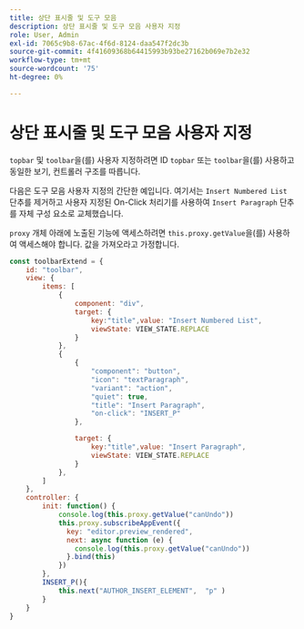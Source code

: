 ```yaml
---
title: 상단 표시줄 및 도구 모음
description: 상단 표시줄 및 도구 모음 사용자 지정
role: User, Admin
exl-id: 7065c9b8-67ac-4f6d-8124-daa547f2dc3b
source-git-commit: 4f41609368b64415993b93be27162b069e7b2e32
workflow-type: tm+mt
source-wordcount: '75'
ht-degree: 0%

---
```


# 상단 표시줄 및 도구 모음 사용자 지정

`topbar` 및 `toolbar`을(를) 사용자 지정하려면 ID `topbar` 또는 `toolbar`을(를) 사용하고 동일한 보기, 컨트롤러 구조를 따릅니다.

다음은 도구 모음 사용자 지정의 간단한 예입니다. 여기서는 `Insert Numbered List` 단추를 제거하고 사용자 지정된 On-Click 처리기를 사용하여 `Insert Paragraph` 단추를 자체 구성 요소로 교체했습니다.

`proxy` 개체 아래에 노출된 기능에 액세스하려면 `this.proxy.getValue`을(를) 사용하여 액세스해야 합니다. 값을 가져오라고 가정합니다.

```js title = toolbar_customisation.js
const toolbarExtend = {
    id: "toolbar",
    view: {
        items: [
            {
                component: "div",
                target: {
                    key:"title",value: "Insert Numbered List",                    
                    viewState: VIEW_STATE.REPLACE
                }
            },
            {
                {
                    "component": "button",
                    "icon": "textParagraph",
                    "variant": "action",
                    "quiet": true,
                    "title": "Insert Paragraph",
                    "on-click": "INSERT_P"
                },

                target: {
                    key:"title",value: "Insert Paragraph",                    
                    viewState: VIEW_STATE.REPLACE
                }
            },
        ]
    },
    controller: {
        init: function() {
            console.log(this.proxy.getValue("canUndo"))
            this.proxy.subscribeAppEvent({
              key: "editor.preview_rendered",
              next: async function (e) {
                console.log(this.proxy.getValue("canUndo"))
              }.bind(this)
            })
        },
        INSERT_P(){
            this.next("AUTHOR_INSERT_ELEMENT",  "p" )
        }
    }
}
```
